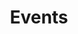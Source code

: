 ---
title: Events
page_title: Drawer for Blazor | Events
description: Events in the Drawer for Blazor
slug: drawer-events
tags: telerik,blazor,drawer,event,events
published: True
position: 5
---
